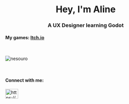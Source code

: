 <h1 align="center">Hey, I'm Aline</h1>
<h3 align="center">A UX Designer learning Godot</h3>

<h4 align="left">My games: <a href="https://alinerocha-ux.itch.io">Itch.io</a> </h4> 
<br>
<p><img align="center" src="https://github-readme-streak-stats.herokuapp.com/?user=nesouro&" alt="nesouro" /></p>
<br>
<h4 align="left">Connect with me:</h4> 
<p align="left">
<a href="https://linkedin.com/in/https://www.linkedin.com/in/alinerocha-ux/" target="blank"><img align="center" src="https://raw.githubusercontent.com/rahuldkjain/github-profile-readme-generator/master/src/images/icons/Social/linked-in-alt.svg" alt="https://www.linkedin.com/in/alinerocha-ux/" height="30" width="40" /></a>
</p> 
